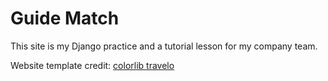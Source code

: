 # Guide Match
This site is my Django practice and a tutorial lesson for my company team.

Website template credit: [colorlib travelo](https://colorlib.com/wp/template/travelo/)

